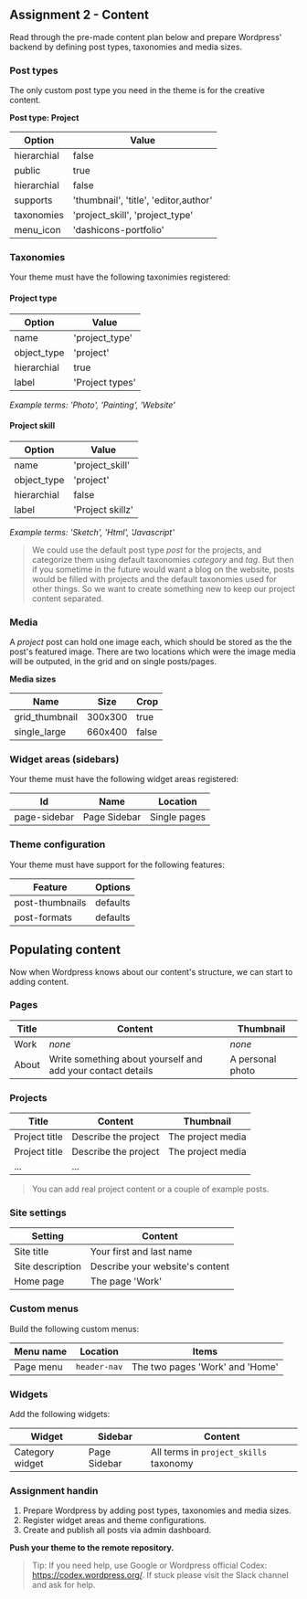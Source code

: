 ##  Assignment 2 - Content
Read through the pre-made content plan below and prepare Wordpress' backend by defining post types, taxonomies and media sizes.

### Post types
The only custom post type you need in the theme is for the creative content. 

**Post type: Project**

| Option | Value |
|---|---|
| hierarchial | false |
| public | true |
| hierarchial | false |
| supports | 'thumbnail', 'title', 'editor,author' |
| taxonomies | 'project_skill', 'project_type' |
| menu_icon | 'dashicons-portfolio' |

### Taxonomies
Your theme must have the following taxonimies registered:

#### Project type

| Option | Value |
|---|---|
| name | 'project_type' |
| object_type | 'project' |
| hierarchial | true |
| label | 'Project types' |

*Example terms: 'Photo', 'Painting', 'Website'*

#### Project skill

| Option | Value |
|---|---|
| name | 'project_skill' |
| object_type | 'project' |
| hierarchial | false |
| label | 'Project skillz' |

*Example terms: 'Sketch', 'Html', 'Javascript'*


> We could use the default post type *post* for the projects, and categorize them using default taxonomies *category* and *tag*. But then if you sometime in the future would want a blog on the website, posts would be filled with projects and the default taxonomies used for other things. So we want to create something new to keep our project content separated.

### Media
A *project* post can hold one image each, which should be stored as the the post's featured image. There are two locations which were the image media will be outputed, in the grid and on single posts/pages.

**Media sizes**

| Name | Size | Crop |
|---|---|--|
| grid_thumbnail | 300x300 | true |
| single_large | 660x400 | false |

### Widget areas (sidebars)
Your theme must have the following widget areas registered:

| Id  |  Name  | Location |
|---|---|--|
| page-sidebar | Page Sidebar | Single pages |

### Theme configuration
Your theme must have support for the following features:

| Feature | Options |
|---|---|
| post-thumbnails | defaults |
| post-formats | defaults |


## Populating content
Now when Wordpress knows about our content's structure, we can start to adding content.

### Pages

| Title  | Content | Thumbnail 
|---|---|---|
| Work | *none* | *none* |
| About | Write something about yourself and add your contact details | A personal photo | 

### Projects

| Title | Content | Thumbnail 
|---|---|---|
| Project title | Describe the project | The project media |
| Project title | Describe the project | The project media |
| ... | ... |

> You can add real project content or a couple of example posts. 

### Site settings

| Setting | Content | 
|---|---|
| Site title | Your first and last name |
| Site description | Describe your website's content |
| Home page | The page 'Work' |

### Custom menus
Build the following custom menus:

| Menu name | Location | Items |
|---|---|---|
| Page menu | `header-nav` | The two pages 'Work' and 'Home' |

### Widgets
Add the following widgets:

| Widget | Sidebar | Content | 
|---|---|---|
| Category widget | Page Sidebar | All terms in `project_skills` taxonomy |

### Assignment handin
1. Prepare Wordpress by adding post types, taxonomies and media sizes. 
2. Register widget areas and theme configurations.
3. Create and publish all posts via admin dashboard.

**Push your theme to the remote repository.**

> Tip: If you need help, use Google or Wordpress official Codex: https://codex.wordpress.org/. If stuck please visit the Slack channel and ask for help.
